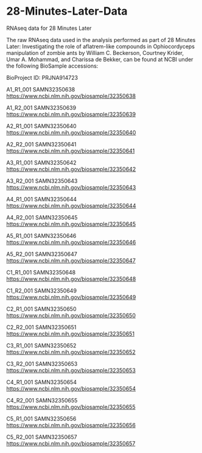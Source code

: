 # 28-Minutes-Later-Data
RNAseq data for 28 Minutes Later

The raw RNAseq data used in the analysis performed as part of 28 Minutes Later: Investigating the role of aflatrem-like compounds in Ophiocordyceps manipulation of zombie ants by William C. Beckerson, Courtney Krider, Umar A. Mohammad, and Charissa de Bekker, can be found at NCBI under the following BioSample accessions:

BioProject ID:      PRJNA914723

A1_R1_001   SAMN32350638    https://www.ncbi.nlm.nih.gov/biosample/32350638

A1_R2_001   SAMN32350639    https://www.ncbi.nlm.nih.gov/biosample/32350639

A2_R1_001   SAMN32350640    https://www.ncbi.nlm.nih.gov/biosample/32350640

A2_R2_001   SAMN32350641    https://www.ncbi.nlm.nih.gov/biosample/32350641

A3_R1_001   SAMN32350642    https://www.ncbi.nlm.nih.gov/biosample/32350642

A3_R2_001   SAMN32350643    https://www.ncbi.nlm.nih.gov/biosample/32350643

A4_R1_001   SAMN32350644    https://www.ncbi.nlm.nih.gov/biosample/32350644

A4_R2_001   SAMN32350645    https://www.ncbi.nlm.nih.gov/biosample/32350645

A5_R1_001   SAMN32350646    https://www.ncbi.nlm.nih.gov/biosample/32350646

A5_R2_001   SAMN32350647    https://www.ncbi.nlm.nih.gov/biosample/32350647

C1_R1_001   SAMN32350648    https://www.ncbi.nlm.nih.gov/biosample/32350648

C1_R2_001   SAMN32350649    https://www.ncbi.nlm.nih.gov/biosample/32350649

C2_R1_001   SAMN32350650    https://www.ncbi.nlm.nih.gov/biosample/32350650

C2_R2_001   SAMN32350651    https://www.ncbi.nlm.nih.gov/biosample/32350651

C3_R1_001   SAMN32350652    https://www.ncbi.nlm.nih.gov/biosample/32350652

C3_R2_001   SAMN32350653    https://www.ncbi.nlm.nih.gov/biosample/32350653

C4_R1_001   SAMN32350654    https://www.ncbi.nlm.nih.gov/biosample/32350654

C4_R2_001   SAMN32350655    https://www.ncbi.nlm.nih.gov/biosample/32350655

C5_R1_001   SAMN32350656    https://www.ncbi.nlm.nih.gov/biosample/32350656

C5_R2_001   SAMN32350657    https://www.ncbi.nlm.nih.gov/biosample/32350657
